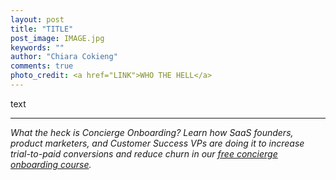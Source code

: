 ```yaml
---
layout: post
title: "TITLE"
post_image: IMAGE.jpg
keywords: ""
author: "Chiara Cokieng"
comments: true
photo_credit: <a href="LINK">WHO THE HELL</a>
---
```

text

---

*What the heck is Concierge Onboarding? Learn how SaaS founders, product marketers, and Customer Success VPs are doing it to increase trial-to-paid conversions and reduce churn in our <a href="http://try.allaboard.io/concierge.html">free concierge onboarding course</a>.*